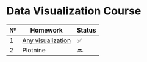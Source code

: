 # Data Visualization Course

№ | Homework | Status
--- | --- | ---
1 | [Any visualization](/Lab1/Lab1.ipynb) | :white_check_mark:
2 | Plotnine | :soon:

